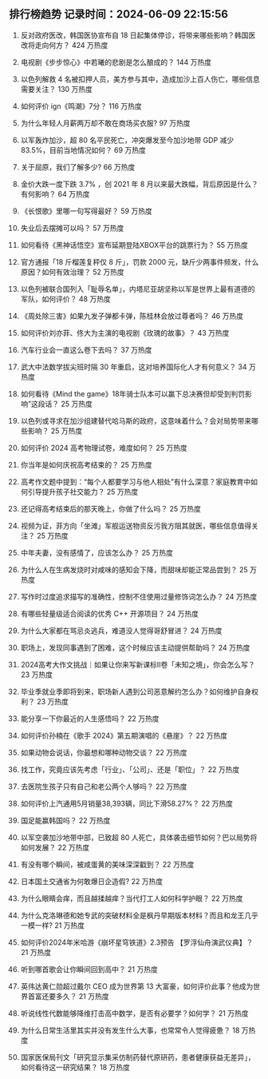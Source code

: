 
## 排行榜趋势 记录时间：2024-06-09 22:15:56
  
  1. 反对政府医改，韩国医协宣布自 18 日起集体停诊，将带来哪些影响？韩国医改将走向何方？ 424 万热度
    
  2. 电视剧《步步惊心》中若曦的悲剧是怎么酿成的？ 144 万热度
    
  3. 以色列解救 4 名被扣押人员，美方参与其中，造成加沙上百人伤亡，哪些信息需要关注？ 130 万热度
    
  4. 如何评价 ign《鸣潮》7分？ 116 万热度
    
  5. 为什么年轻人月薪两万却不敢在商场买衣服? 97 万热度
    
  6. 以军轰炸加沙，超 80 名平民死亡，冲突爆发至今加沙地带 GDP 减少 83.5%，目前当地情况如何？ 69 万热度
    
  7. 关于屈原，我们了解多少? 66 万热度
    
  8. 金价大跌一度下跌 3.7% ，创 2021 年 8 月以来最大跌幅，背后原因是什么？有何影响？ 64 万热度
    
  9. 《长恨歌》里哪一句写得最好？ 59 万热度
    
  10. 失业后去摆摊可以吗？ 57 万热度
    
  11. 如何看待《黑神话悟空》宣布延期登陆XBOX平台的跳票行为？ 55 万热度
    
  12. 官方通报「18 斤榴莲复秤仅 8 斤」，罚款 2000 元，缺斤少两事件频发，什么原因？如何有效治理？ 52 万热度
    
  13. 以色列被联合国列入「耻辱名单」，内塔尼亚胡坚称以军是世界上最有道德的军队，如何评价？ 48 万热度
    
  14. 《周处除三害》如果九发子弹都卡弹，陈桂林会放过尊者吗？ 46 万热度
    
  15. 如何评价刘亦菲、佟大为主演的电视剧《玫瑰的故事》？ 43 万热度
    
  16. 汽车行业会一直这么卷下去吗？ 37 万热度
    
  17. 武大中法数学拔尖班时隔 30 年重启，这对培养国际化人才有何意义？ 34 万热度
    
  18. 如何看待《Mind the game》18年骑士队本可以赢下总决赛但却受到判罚影响”这段话？ 25 万热度
    
  19. 以色列或寻求在加沙组建替代哈马斯的政府，这意味着什么？会对局势带来哪些影响？ 25 万热度
    
  20. 如何评价 2024 高考物理试卷，难度如何？ 25 万热度
    
  21. 你当年是如何庆祝高考结束的？ 25 万热度
    
  22. 高考作文题中提到：“每个人都要学习与他人相处”有什么深意？家庭教育中如何引导提升孩子社交能力？ 25 万热度
    
  23. 还记得高考结束后的那天晚上，你做了什么吗？ 25 万热度
    
  24. 视频为证，菲方向「坐滩」军舰运送物资反污我方阻其就医，哪些信息值得关注？ 25 万热度
    
  25. 中年夫妻，没有感情了，应该怎么办？ 25 万热度
    
  26. 为什么人在生病发烧时对咸味的感知会下降，而甜味却能正常品尝到？ 25 万热度
    
  27. 写作时过度追求描写的准确性，控制不住使用过量修饰词怎么办？ 24 万热度
    
  28. 有哪些轻量级适合阅读的优秀 C++ 开源项目？ 24 万热度
    
  29. 为什么大家都在骂忌炎逃兵，难道没人觉得哥舒冒进？ 24 万热度
    
  30. 职场上，发现同事遇到了困难，这个时候应该主动提供帮助吗？ 24 万热度
    
  31. 2024高考大作文挑战｜如果让你来写新课标II卷「未知之境」，你会怎么写？ 23 万热度
    
  32. 毕业季就业季即将到来，职场新人遇到公司恶意解约怎么办？如何维护自身权利？ 23 万热度
    
  33. 能分享一下你最近的人生感悟吗？ 22 万热度
    
  34. 如何评价孙楠在《歌手 2024》第五期演唱的《悬崖》？ 22 万热度
    
  35. 如果动物会说话，你最想和哪种动物交谈？ 22 万热度
    
  36. 找工作，究竟应该先考虑「行业」、「公司」、还是「职位」？ 22 万热度
    
  37. 去医院生孩子只有自己和老公两个人够吗？ 22 万热度
    
  38. 如何评价上汽通用5月销量38,393辆，同比下滑58.27%？ 22 万热度
    
  39. 国足能赢韩国吗？ 22 万热度
    
  40. 以军空袭加沙地带中部，已致超 80 人死亡，具体袭击细节如何？巴以局势将如何发展？ 22 万热度
    
  41. 有没有哪个瞬间，被咸蛋黄的美味深深戳到？ 22 万热度
    
  42. 日本国土交通省为何敢爆日企造假? 22 万热度
    
  43. 为什么眼睛会痒，而且越揉越痒？当代打工人如何科学护眼？ 22 万热度
    
  44. 为什么克洛琳德和她专武的突破材料全是枫丹早期版本材料？而且和龙王几乎一模一样? 21 万热度
    
  45. 如何评价2024年米哈游《崩坏星穹铁道》2.3预告 【罗浮仙舟演武仪典】？ 21 万热度
    
  46. 听到哪首歌会让你瞬间回到高中？ 21 万热度
    
  47. 英伟达黄仁勋超过戴尔 CEO 成为世界第 13 大富豪，如何评价此事？他成为世界首富还要多久？ 21 万热度
    
  48. 听说线性代数能够降维打击高中数学，是否有必要学？如何学？ 21 万热度
    
  49. 为什么日常生活里其实并没有发生什么大事，也常常令人觉得疲惫？ 18 万热度
    
  50. 国家医保局刊文「研究显示集采仿制药替代原研药，患者健康获益无差异」，如何看待这一研究结果？ 18 万热度
    